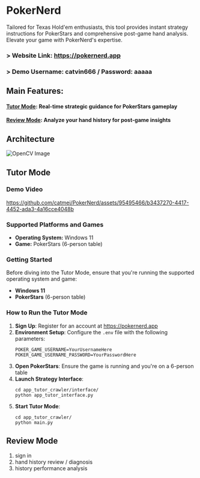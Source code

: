 # PokerNerd
Tailored for Texas Hold'em  enthusiasts, this tool provides instant strategy instructions for PokerStars and comprehensive post-game hand analysis. Elevate your game with PokerNerd's expertise.

### > Website Link: https://pokernerd.app
###  > Demo Username: catvin666 / Password: aaaaa

## Main Features:
#### [Tutor Mode](#tutor-mode): Real-time strategic guidance for PokerStars gameplay
#### [Review Mode](#review-mode): Analyze your hand history for post-game insights

## Architecture
![OpenCV Image](https://catvin-bucket-stylish.s3.ap-southeast-2.amazonaws.com/Copy+of+PokerNerd.jpg)

## Tutor Mode

### Demo Video
https://github.com/catmei/PokerNerd/assets/95495466/b3437270-4417-4452-ada3-4a16cce4048b


### Supported Platforms and Games

- **Operating System:** Windows 11
- **Game:** PokerStars (6-person table)

### Getting Started

Before diving into the Tutor Mode, ensure that you're running the supported operating system and game:

- **Windows 11**
- **PokerStars** (6-person table) 

### How to Run the Tutor Mode

1. **Sign Up**: Register for an account at https://pokernerd.app
2. **Environment Setup**: Configure the `.env` file with the following parameters:
   ```
   POKER_GAME_USERNAME=YourUsernameHere
   POKER_GAME_USERNAME_PASSWORD=YourPasswordHere
   ```
3. **Open PokerStars**: Ensure the game is running and you're on a 6-person table
4. **Launch Strategy Interface**:
   ```
   cd app_tutor_crawler/interface/
   python app_tutor_interface.py
   ```
5. **Start Tutor Mode**:
   ```
   cd app_tutor_crawler/
   python main.py
   ```

## Review Mode
1. sign in
2. hand history review / diagnosis
3. history performance analysis
